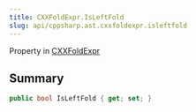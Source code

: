 ```yaml
---
title: CXXFoldExpr.IsLeftFold
slug: api/cppsharp.ast.cxxfoldexpr.isleftfold
---
```

Property in [CXXFoldExpr](/api/cppsharp/ast/cxxfoldexpr)

## Summary



```csharp
public bool IsLeftFold { get; set; }
```

